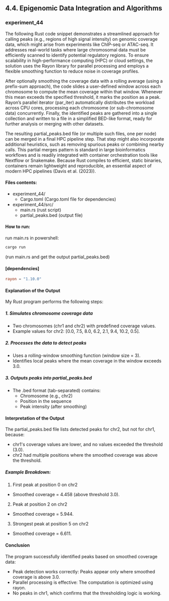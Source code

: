 ## 4.4. Epigenomic Data Integration and Algorithms

### experiment_44

The following Rust code snippet demonstrates a streamlined approach for calling peaks (e.g., regions of high signal intensity) on genomic coverage data, which might arise from experiments like ChIP-seq or ATAC-seq. It addresses real-world tasks where large chromosomal data must be efficiently scanned to identify potential regulatory regions. To ensure scalability in high-performance computing (HPC) or cloud settings, the solution uses the Rayon library for parallel processing and employs a flexible smoothing function to reduce noise in coverage profiles.

After optionally smoothing the coverage data with a rolling average (using a prefix-sum approach), the code slides a user-defined window across each chromosome to compute the mean coverage within that window. Whenever this mean exceeds the specified threshold, it marks the position as a peak. Rayon’s parallel iterator (par_iter) automatically distributes the workload across CPU cores, processing each chromosome (or sub-chromosome data) concurrently. Finally, the identified peaks are gathered into a single collection and written to a file in a simplified BED-like format, ready for further analysis or merging with other datasets.

The resulting partial_peaks.bed file (or multiple such files, one per node) can be merged in a final HPC pipeline step. That step might also incorporate additional heuristics, such as removing spurious peaks or combining nearby calls. This partial merges pattern is standard in large bioinformatics workflows and is readily integrated with container orchestration tools like Nextflow or Snakemake. Because Rust compiles to efficient, static binaries, containers remain lightweight and reproducible, an essential aspect of modern HPC pipelines (Davis et al. (2023)).

#### Files contents:
* experiment_44/
  * Cargo.toml (Cargo.toml file for dependencies)
* experiment_44/src/
  * main.rs (rust script)
  * partial_peaks.bed (output file)

#### How to run:

run main.rs in powershell:

```powershell
cargo run
```
(run main.rs and get the output partial_peaks.bed)

#### [dependencies]

```toml
rayon = "1.10.0"
```

#### Explanation of the Output
My Rust program performs the following steps:

##### 1. Simulates chromosome coverage data

* Two chromosomes (chr1 and chr2) with predefined coverage values.
* Example values for chr2: [0.0, 7.5, 8.0, 6.2, 2.1, 9.4, 10.2, 0.5].

##### 2. Processes the data to detect peaks

* Uses a rolling-window smoothing function (window size = 3).
* Identifies local peaks where the mean coverage in the window exceeds 3.0.

##### 3. Outputs peaks into partial_peaks.bed

* The .bed format (tab-separated) contains:
  * Chromosome (e.g., chr2)
  * Position in the sequence
  * Peak intensity (after smoothing)
    
#### Interpretation of the Output
The partial_peaks.bed file lists detected peaks for chr2, but not for chr1, because:

* chr1's coverage values are lower, and no values exceeded the threshold (3.0).
* chr2 had multiple positions where the smoothed coverage was above the threshold.

##### Example Breakdown:

1. First peak at position 0 on chr2

* Smoothed coverage = 4.458 (above threshold 3.0).

2. Peak at position 2 on chr2
* Smoothed coverage = 5.944.

3. Strongest peak at position 5 on chr2
* Smoothed coverage = 6.611.

#### Conclusion
The program successfully identified peaks based on smoothed coverage data:

* Peak detection works correctly: Peaks appear only where smoothed coverage is above 3.0.
* Parallel processing is effective: The computation is optimized using rayon.
* No peaks in chr1, which confirms that the thresholding logic is working.
